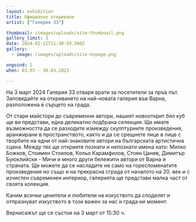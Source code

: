 ```yaml
---
layout: exhibition
title: Официално откриване
artist: ["Галерия 33"]

thumbnail: /images/uploads/site-thumbnail.png
gallery_limit: 3
date: 2024-02-12T11:30:59.500Z
gallery:
  - image: /images/uploads/site-onpage.png

ongoind: 1
when: 03.03 - 30.03.2023

---
```


На 3 март 2024 Галерия 33 отваря врати за посетители за пръв път. Заповядайте на откриването на най-новата галерия във Варна, разположена в сърцето на града.

От стари майстори до съвременни автори, нашият новооткрит бял куб ще ви представи, една деликатно подбрана селекция. Ще имате възможността да се разходите измежду скулптурните произведения, аранжирани в пространството, както и да се срещнете лице в лице с творбите на едни от най-знаковите автори на българската артистична сцена. Между тях ще откриете познати и непознати имена като: Милко Божков, Стоимен Стоилов, Кольо Карамфилов, Стоян Цанев, Димитър Буюклийски - Мичи и много други бележити автори от Варна и страната. Ще можете да се насладите не само на гореспоменатите произведения но също и на прекрасна сграда от началото на 20. век и с изчистен съвременен интериор, галерията ще представи малка част от своята колекция.

Каним всички ценители и любители на изкуството да споделят и отпразнуват изкуството в този важен за нас и града ни момент.

Вернисажът ще се състои на 3 март от 15:30 ч.
